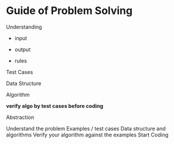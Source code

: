 Guide of Problem Solving
========================

Understanding

- input

- output

- rules

Test Cases


Data Structure

Algorithm

**verify algo by test cases before coding**

Abstraction




Understand the problem
Examples / test cases
Data structure and algorithms
Verify your algorithm against the examples
Start Coding











